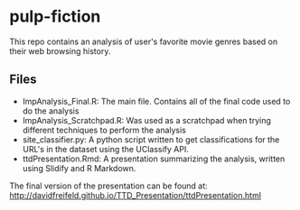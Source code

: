 # pulp-fiction

This repo contains an analysis of user's favorite movie genres based on their web browsing history.

## Files
- ImpAnalysis_Final.R: The main file. Contains all of the final code used to do the analysis
- ImpAnalysis_Scratchpad.R: Was used as a scratchpad when trying different techniques to perform the analysis
- site_classifier.py: A python script written to get classifications for the URL's in the dataset using the UClassify API.
- ttdPresentation.Rmd: A presentation summarizing the analysis, written using Slidify and R Markdown.

The final version of the presentation can be found at:
http://davidfreifeld.github.io/TTD_Presentation/ttdPresentation.html